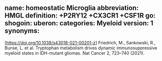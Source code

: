 name: homeostatic Microglia
abbreviation: HMGL
definition: +P2RY12 +CX3CR1 +CSF1R
go: 
shogoin: 
uberon: 
categories: Myeloid
version: 1 
synonyms:
---

[https://doi.org/10.1038/s43018-021-00201-z] Friedrich, M., Sankowski, R., Bunse, L. et al. Tryptophan metabolism drives dynamic immunosuppressive myeloid states in IDH-mutant gliomas. Nat Cancer 2, 723–740 (2021). 